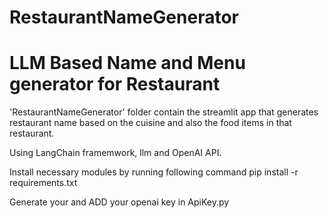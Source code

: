 # RestaurantNameGenerator
# LLM Based Name and Menu generator for Restaurant

'RestaurantNameGenerator' folder contain the streamlit app that generates 
restaurant name based on the cuisine and also the food items in that restaurant.

Using LangChain framemwork, llm and OpenAI API. 

Install necessary modules by running following command
	pip install -r requirements.txt

Generate your and ADD your openai key in ApiKey.py
